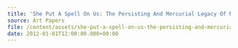```yaml
---
title: 'She Put A Spell On Us: The Persisting And Mercurial Legacy Of Nina Simone'
source: Art Papers
file: /content/assets/she-put-a-spell-on-us-the-persisting-and-mercurial-legacy-of-nina-simone.pdf
date: 2012-01-01T12:00:00.000+00:00
---
```

